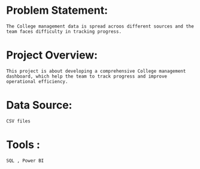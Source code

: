 # Problem Statement:
    The College management data is spread acroos different sources and the team faces difficulty in tracking progress. 
# Project Overview:
    This project is about developing a comprehensive College management dashboard, which help the team to track progress and improve operational efficiency.
# Data Source:
    CSV files
# Tools : 
    SQL , Power BI
